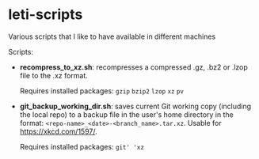# leti-scripts
Various scripts that I like to have available in different machines

Scripts:

* **recompress_to_xz.sh**: recompresses a compressed .gz, .bz2 or .lzop file to the .xz format.

  Requires installed packages: `gzip` `bzip2` `lzop` `xz` `pv`

* **git_backup_working_dir.sh**: saves current Git working copy (including the local repo) to a 
  backup file in the user's home directory in the format: `<repo-name>_<date>-<branch_name>.tar.xz`.
  Usable for https://xkcd.com/1597/.

  Requires installed packages: `git' 'xz`
